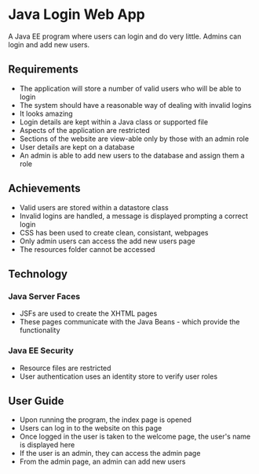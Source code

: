# Java Login Web App

A Java EE program where users can login and do very little. Admins can login and add new users.

## Requirements
- The application will store a number of valid users who will be able to login
- The system should have a reasonable way of dealing with invalid logins
- It looks amazing
- Login details are kept within a Java class or supported file
- Aspects of the application are restricted
- Sections of the website are view-able only by those with an admin role
- User details are kept on a database
- An admin is able to add new users to the database and assign them a role

## Achievements
- Valid users are stored within a datastore class
- Invalid logins are handled, a message is displayed prompting a correct login
- CSS has been used to create clean, consistant, webpages 
- Only admin users can access the add new users page
- The resources folder cannot be accessed

## Technology
### Java Server Faces
- JSFs are used to create the XHTML pages
- These pages communicate with the Java Beans - which provide the functionality

### Java EE Security
- Resource files are restricted
- User authentication uses an identity store to verify user roles

## User Guide
- Upon running the program, the index page is opened
- Users can log in to the website on this page
- Once logged in the user is taken to the welcome page, the user's name is displayed here
- If the user is an admin, they can access the admin page
- From the admin page, an admin can add new users 

